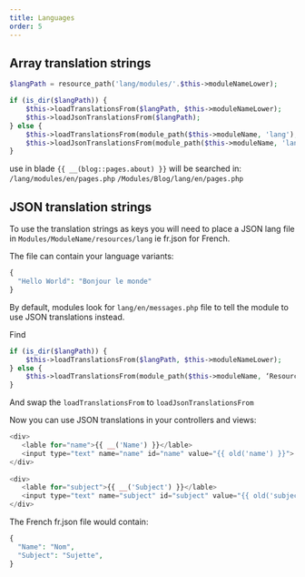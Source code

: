```yaml
---
title: Languages
order: 5
---
```


## Array translation strings

```php
$langPath = resource_path('lang/modules/'.$this->moduleNameLower);

if (is_dir($langPath)) {
    $this->loadTranslationsFrom($langPath, $this->moduleNameLower);
    $this->loadJsonTranslationsFrom($langPath);
} else {
    $this->loadTranslationsFrom(module_path($this->moduleName, 'lang'), $this->moduleNameLower);
    $this->loadJsonTranslationsFrom(module_path($this->moduleName, 'lang'));
}

```

use in blade `{{ __(blog::pages.about) }}` will be searched in:
`/lang/modules/en/pages.php`
`/Modules/Blog/lang/en/pages.php`

## JSON translation strings

To use the translation strings as keys you will need to place a JSON lang file in `Modules/ModuleName/resources/lang` ie fr.json for French.

The file can contain your language variants:

```php
{
  "Hello World": "Bonjour le monde"
}
```

By default, modules look for `lang/en/messages.php` file to tell the module to use JSON translations instead.

Find

```php
if (is_dir($langPath)) {
    $this->loadTranslationsFrom($langPath, $this->moduleNameLower);
} else {
    $this->loadTranslationsFrom(module_path($this->moduleName, ‘Resources/lang’), $this->moduleNameLower);
}
```

And swap the `loadTranslationsFrom`  to `loadJsonTranslationsFrom`

Now you can use JSON translations in your controllers and views:

```php
<div>
   <lable for="name">{{ __('Name') }}</lable>
   <input type="text" name="name" id="name" value="{{ old('name') }}">
</div>
     
<div>
   <lable for="subject">{{ __('Subject') }}</lable>
   <input type="text" name="subject" id="subject" value="{{ old('subject') }}">
</div>
```

The French fr.json file would contain:

```php
{
  "Name": "Nom",
  "Subject": "Sujette",
}
```

## 
